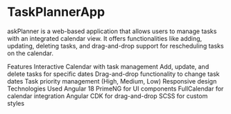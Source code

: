 # TaskPlannerApp

askPlanner is a web-based application that allows users to manage tasks with an integrated calendar view. It offers functionalities like adding, updating, deleting tasks, and drag-and-drop support for rescheduling tasks on the calendar.

Features
Interactive Calendar with task management
Add, update, and delete tasks for specific dates
Drag-and-drop functionality to change task dates
Task priority management (High, Medium, Low)
Responsive design
Technologies Used
Angular 18
PrimeNG for UI components
FullCalendar for calendar integration
Angular CDK for drag-and-drop
SCSS for custom styles
